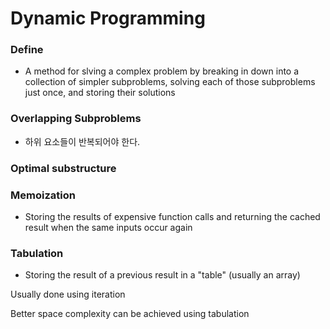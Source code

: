 # Dynamic Programming

### Define
- A method for slving a complex problem by breaking in down into a collection of simpler subproblems, solving each of those subproblems just once, and storing their solutions


### Overlapping Subproblems
- 하위 요소들이 반복되어야 한다.

### Optimal substructure

### Memoization
- Storing the results of expensive function calls and returning the cached result when the same inputs occur again


### Tabulation
- Storing the result of a previous result in a "table" (usually an array)

Usually done using iteration

Better space complexity can be achieved using tabulation
